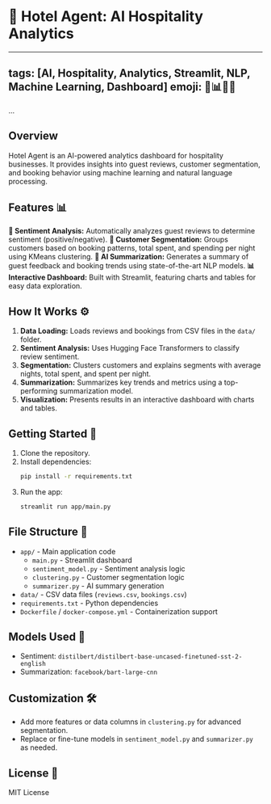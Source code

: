 
# 🏨 Hotel Agent: AI Hospitality Analytics

---
tags: [AI, Hospitality, Analytics, Streamlit, NLP, Machine Learning, Dashboard]
emoji: 🏨📊🤖📝
---
...
## Overview
Hotel Agent is an AI-powered analytics dashboard for hospitality businesses. It provides insights into guest reviews, customer segmentation, and booking behavior using machine learning and natural language processing.

## Features 📊
**📝 Sentiment Analysis:** Automatically analyzes guest reviews to determine sentiment (positive/negative).
**👥 Customer Segmentation:** Groups customers based on booking patterns, total spent, and spending per night using KMeans clustering.
**🤖 AI Summarization:** Generates a summary of guest feedback and booking trends using state-of-the-art NLP models.
**📊 Interactive Dashboard:** Built with Streamlit, featuring charts and tables for easy data exploration.

## How It Works ⚙️
1. **Data Loading:** Loads reviews and bookings from CSV files in the `data/` folder.
2. **Sentiment Analysis:** Uses Hugging Face Transformers to classify review sentiment.
3. **Segmentation:** Clusters customers and explains segments with average nights, total spent, and spent per night.
4. **Summarization:** Summarizes key trends and metrics using a top-performing summarization model.
5. **Visualization:** Presents results in an interactive dashboard with charts and tables.

## Getting Started 🚀
1. Clone the repository.
2. Install dependencies:
   ```bash
   pip install -r requirements.txt
   ```
3. Run the app:
   ```bash
   streamlit run app/main.py
   ```

## File Structure 📁
- `app/` - Main application code
  - `main.py` - Streamlit dashboard
  - `sentiment_model.py` - Sentiment analysis logic
  - `clustering.py` - Customer segmentation logic
  - `summarizer.py` - AI summary generation
- `data/` - CSV data files (`reviews.csv`, `bookings.csv`)
- `requirements.txt` - Python dependencies
- `Dockerfile` / `docker-compose.yml` - Containerization support

## Models Used 🧠
- Sentiment: `distilbert/distilbert-base-uncased-finetuned-sst-2-english`
- Summarization: `facebook/bart-large-cnn`

## Customization 🛠️
- Add more features or data columns in `clustering.py` for advanced segmentation.
- Replace or fine-tune models in `sentiment_model.py` and `summarizer.py` as needed.

## License 📄
MIT License

